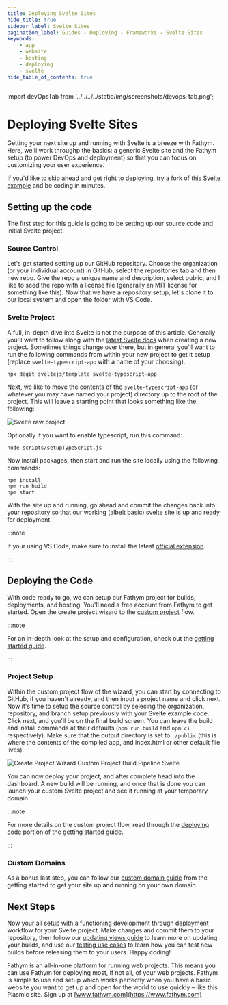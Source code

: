 ```yaml
---
title: Deploying Svelte Sites
hide_title: true
sidebar_label: Svelte Sites
pagination_label: Guides - Deploying - Frameworks - Svelte Sites
keywords:
    - app
    - website
    - hosting
    - deploying
    - svelte
hide_table_of_contents: true
---
```


import devOpsTab from '../../../../static/img/screenshots/devops-tab.png';

# Deploying Svelte Sites

Getting your next site up and running with Svelte is a breeze with Fathym.  Here, we'll work throughp the basics: a generic Svelte site and the Fathym setup (to power DevOps and deployment) so that you can focus on customizing your user experience.

If you'd like to skip ahead and get right to deploying, try a fork of this [Svelte example](https://www.fathym.com/dashboard/create-project?recipeId=00000000-0000-0000-0000-000000000004) and be coding in minutes.

## Setting up the code

The first step for this guide is going to be setting up our source code and initial Svelte project.

### Source Control

Let's get started setting up our GitHub repository. Choose the organization (or your individual account) in GitHub, select the repositories tab and then new repo. Give the repo a unique name and description, select public, and I like to seed the repo with a license file (generally an MIT license for something like this). Now that we have a repository setup, let's clone it to our local system and open the folder with VS Code.

### Svelte Project

A full, in-depth dive into Svelte is not the purpose of this article.  Generally you'll want to follow along with the [latest Svelte docs](https://svelte.dev/) when creating a new project.  Sometimes things change over there, but in general you'll want to run the following commands from within your new project to get it setup (replace `svelte-typescript-app` with a name of your choosing).

```console
npx degit sveltejs/template svelte-typescript-app
```

Next, we like to move the contents of the `svelte-typescript-app` (or whatever you may have named your project) directory up to the root of the project.  This will leave a starting point that looks something like the following:

![Svelte raw project](/img/screenshots/svelte-raw-project.png)

Optionally if you want to enable typescript, run this command:

```console
node scripts/setupTypeScript.js
```

Now install packages, then start and run the site locally using the following commands:

```console
npm install
npm run build
npm start
```

With the site up and running, go ahead and commit the changes back into your repository so that our working (albeit basic) svelte site is up and ready for deployment.

:::note

If your using VS Code, make sure to install the latest [official extension](https://marketplace.visualstudio.com/items?itemName=svelte.svelte-vscode).

:::

## Deploying the Code

With code ready to go, we can setup our Fathym project for builds, deployments, and hosting. You'll need a free account from Fathym to get started. Open the create project wizard to the [custom project](https://www.fathym.com/dashboard/create-project?recipeId=custom) flow.

:::note

For an in-depth look at the setup and configuration, check out the [getting started guide](../../../getting-started/setup).

:::

### Project Setup

Within the custom project flow of the wizard, you can start by connecting to GitHub, if you haven't already, and then input a project name and click next. Now it's time to setup the source control by selecing the organization, repository, and branch setup previously with your Svelte example code. Click next, and you'll be on the final build screen. You can leave the build and install commands at their defaults (`npm run build` and `npm ci` respectively). Make sure that the output directory is set to `./public` (this is where the contents of the compiled app, and index.html or other default file lives).

![Create Project Wizard Custom Project Build Pipeline Svelte](/img/screenshots/create-project-wizard-custom-project-build-pipeline-svelte.png)

You can now deploy your project, and after complete head into the dashboard.  A new build will be running, and once that is done you can launch your custom Svelte project and see it running at your temporary domain.

:::note

For more details on the custom project flow, read through the [deploying code](../../../getting-started/deploying-project-code) portion of the getting started guide.

:::

### Custom Domains

As a bonus last step, you can follow our [custom domain guide](../../../getting-started/global-edge-network) from the getting started to get your site up and running on your own domain.

## Next Steps

Now your all setup with a functioning development through deployment workflow for your Svelte project.  Make changes and commit them to your repository, then follow our [updating views guide](../../applications/updating) to learn more on updating your builds, and use our [testing use cases](../../applications/testing-use-cases) to learn how you can test new builds before releasing them to your users.  Happy coding!

Fathym is an all-in-one platform for running web projects. This means you can use Fathym for deploying most, if not all, of your web projects. Fathym is simple to use and setup which works perfectly when you have a basic website you want to get up and open for the world to use quickly – like this Plasmic site. Sign up at [www.fathym.com](https://www.fathym.com)
